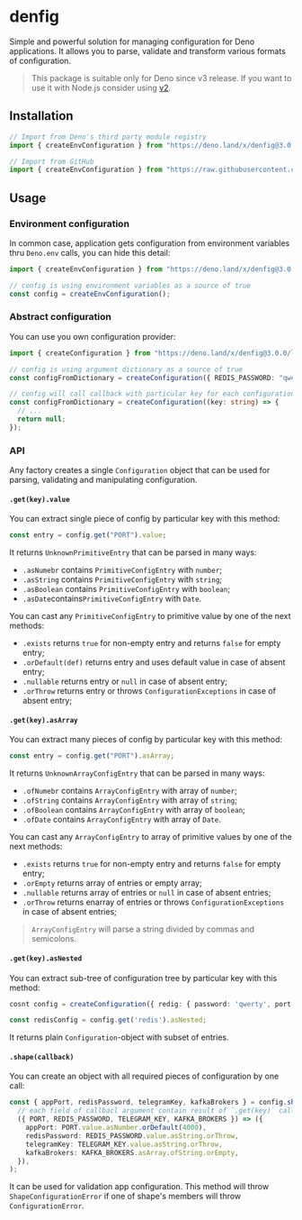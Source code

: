 # denfig

Simple and powerful solution for managing configuration for Deno applications.
It allows you to parse, validate and transform various formats of configuration.

> This package is suitable only for Deno since v3 release. If you want to use it
> with Node.js consider using
> [v2](https://github.com/igorkamyshev/denfig/tree/v2-node).

## Installation

```ts
// Import from Deno's third party module registry
import { createEnvConfiguration } from "https://deno.land/x/denfig@3.0.0/lib.ts";

// Import from GitHub
import { createEnvConfiguration } from "https://raw.githubusercontent.com/igorkamyshev/denfig/3.0.0/lib.ts";
```

## Usage

### Environment configuration

In common case, application gets configuration from environment variables thru
`Deno.env` calls, you can hide this detail:

```ts
import { createEnvConfiguration } from "https://deno.land/x/denfig@3.0.0/lib.ts";

// config is using environment variables as a source of true
const config = createEnvConfiguration();
```

### Abstract configuration

You can use you own configuration provider:

```ts
import { createConfiguration } from "https://deno.land/x/denfig@3.0.0/lib.ts";

// config is using argument dictionary as a source of true
const configFromDictionary = createConfiguration({ REDIS_PASSWORD: "qwerty" });

// config will call callback with particular key for each configuration piece
const configFromDictionary = createConfiguration((key: string) => {
  // ...
  return null;
});
```

### API

Any factory creates a single `Configuration` object that can be used for
parsing, validating and manipulating configuration.

#### `.get(key).value`

You can extract single piece of config by particular key with this method:

```ts
const entry = config.get("PORT").value;
```

It returns `UnknownPrimitiveEntry` that can be parsed in many ways:

- `.asNumebr` contains `PrimitiveConfigEntry` with `number`;
- `.asString` contains `PrimitiveConfigEntry` with `string`;
- `.asBoolean` contains `PrimitiveConfigEntry` with `boolean`;
- `.asDate`contains`PrimitiveConfigEntry` with `Date`.

You can cast any `PrimitiveConfigEntry` to primitive value by one of the next
methods:

- `.exists` returns `true` for non-empty entry and returns `false` for empty
  entry;
- `.orDefault(def)` returns entry and uses default value in case of absent
  entry;
- `.nullable` returns entry or `null` in case of absent entry;
- `.orThrow` returns entry or throws `ConfigurationExceptions` in case of absent
  entry;

#### `.get(key).asArray`

You can extract many pieces of config by particular key with this method:

```ts
const entry = config.get("PORT").asArray;
```

It returns `UnknownArrayConfigEntry` that can be parsed in many ways:

- `.ofNumebr` contains `ArrayConfigEntry` with array of `number`;
- `.ofString` contains `ArrayConfigEntry` with array of `string`;
- `.ofBoolean` contains `ArrayConfigEntry` with array of `boolean`;
- `.ofDate` contains `ArrayConfigEntry` with array of `Date`.

You can cast any `ArrayConfigEntry` to array of primitive values by one of the
next methods:

- `.exists` returns `true` for non-empty entry and returns `false` for empty
  entry;
- `.orEmpty` returns array of entries or empty array;
- `.nullable` returns array of entries or `null` in case of absent entries;
- `.orThrow` returns enarray of entries or throws `ConfigurationExceptions` in
  case of absent entries;

> `ArrayConfigEntry` will parse a string divided by commas and semicolons.

#### `.get(key).asNested`

You can extract sub-tree of configuration tree by particular key with this
method:

```ts
cosnt config = createConfiguration({ redig: { password: 'qwerty', port: 1337 }});

const redisConfig = config.get('redis').asNested;
```

It returns plain `Configuration`-object with subset of entries.

#### `.shape(callback)`

You can create an object with all required pieces of configuration by one call:

```ts
const { appPort, redisPassword, telegramKey, kafkaBrokers } = config.shape(
  // each field of callbacl argument contain result of `.get(key)` call
  ({ PORT, REDIS_PASSWORD, TELEGRAM_KEY, KAFKA_BROKERS }) => ({
    appPort: PORT.value.asNumber.orDefault(4000),
    redisPassword: REDIS_PASSWORD.value.asString.orThrow,
    telegramKey: TELEGRAM_KEY.value.asString.orThrow,
    kafkaBrokers: KAFKA_BROKERS.asArray.ofString.orEmpty,
  }),
);
```

It can be used for validation app configuration. This method will throw
`ShapeConfigurationError` if one of shape's members will throw
`ConfigurationError`.
